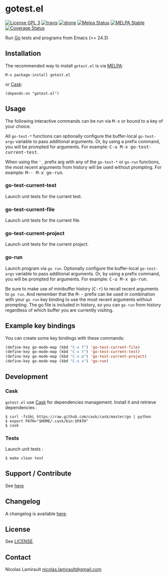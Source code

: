 # gotest.el

[![License GPL 3][badge-license]][LICENSE]
[![travis][badge-travis]][travis]
[![drone][badge-drone]][drone]
[![Melpa Status](http://melpa.milkbox.net/packages/gotest-badge.svg)](http://melpa.milkbox.net/#/gotest)
[![MELPA Stable](http://stable.melpa.org/packages/gotest-badge.svg)](http://stable.melpa.org/#/gotest)
[![Coverage Status](https://coveralls.io/repos/nlamirault/gotest.el/badge.png?branch=master)](https://coveralls.io/r/nlamirault/gotest.el?branch=master)

Run [Go](http://golang.org) tests and programs from Emacs (>= 24.3)

## Installation

The recommended way to install ``gotest.el`` is via [MELPA][]:

    M-x package-install gotest.el

or [Cask][]:

	(depends-on "gotest.el")


## Usage

The following interactive commands can be run via <kbd>M-x</kbd> or
bound to a key of your choice.

All `go-test-*` functions can optionally configure the buffer-local
`go-test-args` variable to pass additional arguments.  Or, by using
a prefix command, you will be prompted for arguments.  For example:
<kbd>C-u M-x go-test-current-test</kbd>.

When using the `'_` prefix arg with any of the `go-test-*` or `go-run`
functions, the most recent arguments from history will be used without
prompting.  For example: <kbd>M-- M-x go-run</kbd>.

### go-test-current-test

Launch unit tests for the current test.

### go-test-current-file

Launch unit tests for the current file.

### go-test-current-project

Launch unit tests for the current project.

### go-run

Launch program via `go run`.  Optionally configure the buffer-local
`go-test-args` variable to pass additional arguments.  Or, by using
a prefix command, you will be prompted for arguments.  For example:
<kbd>C-u M-x go-run</kbd>.

Be sure to make use of minibuffer history (<kbd>C-r</kbd>) to recall
recent arguments to `go run`.  And remember that the <kbd>M--</kbd>
prefix can be used in combination with your `go run` key binding to
use the most recent arguments without prompting.  The go file is
included in history, so you can `go-run` from history regardless of
which buffer you are currently visiting.

## Example key bindings

You can create some key bindings with these commands:

```lisp
(define-key go-mode-map (kbd "C-x f") 'go-test-current-file)
(define-key go-mode-map (kbd "C-x t") 'go-test-current-test)
(define-key go-mode-map (kbd "C-x p") 'go-test-current-project)
(define-key go-mode-map (kbd "C-x x") 'go-run)
```

## Development

### Cask

``gotest.el`` use [Cask][] for dependencies
management. Install it and retrieve dependencies :

    $ curl -fsSkL https://raw.github.com/cask/cask/master/go | python
    $ export PATH="$HOME/.cask/bin:$PATH"
    $ cask


### Tests

Launch unit tests :

    $ make clean test


## Support / Contribute

See [here](CONTRIBUTING.md)



## Changelog

A changelog is available [here](ChangeLog.md).


## License

See [LICENSE](LICENSE).


## Contact

Nicolas Lamirault <nicolas.lamirault@gmail.com>

[gotest]: https://github.com/nlamirault/gotest.el
[badge-license]: https://img.shields.io/badge/license-GPL_2-green.svg?style=flat
[LICENSE]: https://github.com/nlamirault/gotest.el/blob/master/LICENSE
[travis]: https://travis-ci.org/nlamirault/gotest.el
[badge-travis]: http://img.shields.io/travis/nlamirault/gotest.el.svg?style=flat
[badge-drone]: https://drone.io/github.com/nlamirault/gotest.el/status.png
[drone]: https://drone.io/github.com/nlamirault/gotest.el/latest
[GNU Emacs]: https://www.gnu.org/software/emacs/
[MELPA]: http://melpa.milkbox.net/
[Cask]: http://cask.github.io/
[Issue tracker]: https://github.com/nlamirault/gotest.el/issues
